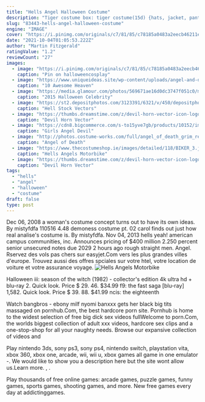 ```yaml
---
title: "Hells Angel Halloween Costume"
description: "Tiger costume box: tiger costume(15d) {hats, jacket, pant skirt, shoes, glove}(?) moon bear costumes: moon bear(15d) {hats, jacket, pant skirt, shoes, glove} notes: lottery indicates that there"
slug: "83443-hells-angel-halloween-costume"
engine: "IMAGE"
cover: "https://i.pinimg.com/originals/c7/81/85/c78185a0483a2eecb46211ef6615f058.jpg"
date: "2021-10-04T01:05:53.222Z"
author: "Martin Fitzgerald"
ratingValue: "1.2"
reviewCount: "27"
images:
  - image: "https://i.pinimg.com/originals/c7/81/85/c78185a0483a2eecb46211ef6615f058.jpg"
    caption: "Pin on halloweencosplay"
  - image: "https://www.uniqueideas.site/wp-content/uploads/angel-and-devil-halloween-costumes-halloween-pinterest-1.jpg"
    caption: "10 Awesome Heaven"
  - image: "https://media.glamour.com/photos/569671ae16d0dc3747f051c0/master/w_1024%2Cc_limit/beauty-2015-11-cindy-crawford-2015-halloween-costume-hair-color-main.jpg"
    caption: "2015 Halloween Celebrity"
  - image: "https://st2.depositphotos.com/3123391/6321/v/450/depositphotos_63211357-stock-illustration-abstract-hell-skull.jpg"
    caption: "Hell Stock Vectors"
  - image: "https://thumbs.dreamstime.com/z/devil-horn-vector-icon-logo-design-illustration-template-devil-horn-vector-icon-logo-design-illustration-template-symbol-isolated-170952727.jpg"
    caption: "Devil Horn Vector"
  - image: "https://cdn8.bigcommerce.com/s-to15yve7gb/products/10152/images/10359/DG8456__99017.1526937961.500.750.jpg?c=2"
    caption: "Girls Angel Devil"
  - image: "http://photos.costume-works.com/full/angel_of_death_grim_reaper8.jpg"
    caption: "Angel of Death"
  - image: "https://www.thecostumeshop.ie/images/detailed/118/BIKER_3.jpg"
    caption: "Hells Angels Motorbike"
  - image: "https://thumbs.dreamstime.com/z/devil-horn-vector-icon-logo-design-illustration-template-devil-horn-vector-icon-logo-design-illustration-template-symbol-isolated-170952449.jpg"
    caption: "Devil Horn Vector"
tags:
  - "hells"
  - "angel"
  - "halloween"
  - "costume"
draft: false
type: post
---
```


Dec 06, 2008  a woman's costume concept turns out to have its own ideas. By mistyfdfa 110516 4.48 demoness costume pt. 02  carol finds out just how real analise's costume is. By mistyfdfa. Nov 04, 2013 hells yeah! american campus communities, inc. Announces pricing of $400 million 2.250 percent senior unsecured notes due 2029 2 hours ago rough straight men.  Angel. Rservez des vols pas chers sur easyjet.Com vers les plus grandes villes d'europe. Trouvez aussi des offres spciales sur votre htel, votre location de voiture et votre assurance voyage.
![Hells Angels Motorbike](https://www.thecostumeshop.ie/images/detailed/118/BIKER_3.jpg "Hells Angels Motorbike")

Halloween iii: season of the witch (1982) - collector&#39;s edition 4k ultra hd + blu-ray 2. Quick look. Price $ 29. 46. $34.99 f9: the fast saga [blu-ray] 1,582. Quick look. Price $ 39. 88. $41.99 ncis: the eighteenth
<!--inArticleAds-->

<!--galleryOne-->

Watch bangbros - ebony milf nyomi banxxx gets her black big tits massaged on pornhub.Com, the best hardcore porn site. Pornhub is home to the widest selection of free big dick sex videos fullWelcome to porn.Com, the worlds biggest collection of adult xxx videos, hardcore sex clips and a one-stop-shop for all your naughty needs. Browse our expansive collection of videos and
<!--inArticleAds-->

<!--galleryTwo-->

Play nintendo 3ds, sony ps3, sony ps4, nintendo switch, playstation vita, xbox 360, xbox one, arcade, wii, wii u, xbox games all game in one emulator -. We would like to show you a description here but the site wont allow us.Learn more. ,    .
<!--galleryThree-->

Play thousands of free online games: arcade games, puzzle games, funny games, sports games, shooting games, and more. New free games every day at addictinggames.